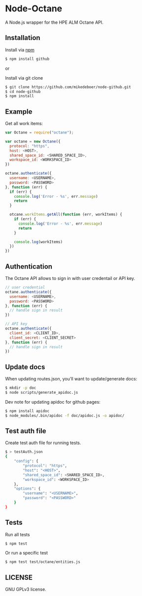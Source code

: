 # Node-Octane

A Node.js wrapper for the HPE ALM Octane API.

## Installation

Install via [npm](https://www.npmjs.com/package/github)

```bash
$ npm install github
```

or

Install via git clone

```bash
$ git clone https://github.com/mikedeboer/node-github.git
$ cd node-github
$ npm install
```

## Example

Get all work items:
```javascript
var Octane = require("octane");

var octane = new Octane({
  protocol: "https",
  host: <HOST>,
  shared_space_id: <SHARED_SPACE_ID>,
  workspace_id: <WORKSPACE_ID>
})

octane.authenticate({
  username: <USERNAME>,
  password: <PASSWORD>
}, function (err) {
  if (err) {
    console.log('Error - %s', err.message)
    return
  }

  otcane.workItems.getAll(function (err, workItems) {
    if (err) {
      console.log('Error - %s', err.message)
      return
    }

    console.log(workItems)
  })
})
```

## Authentication

The Octane API allows to sign in with user credentail or API key.

```javascript
// user credential
octane.authenticate({
  username: <USERNAME>,
  password: <PASSWORD>
}, function (err) {
  // handle sign in result
})

// API key
octane.authenticate({
  client_id: <CLIENT_ID>,
  client_secret: <CLIENT_SECRET>
}, function (err) {
  // handle sign in result
})
```

## Update docs

When updating routes.json, you'll want to update/generate docs:

```bash
$ mkdir -p doc
$ node scripts/generate_apidoc.js
```

Dev note for updating apidoc for github pages:

```bash
$ npm install apidoc
$ node_modules/.bin/apidoc -f doc/apidoc.js -o apidoc/
```

## Test auth file

Create test auth file for running tests.

```bash
$ > testAuth.json
{
	"config": {
		"protocol": "https",
		"host": "<HOST>",
		"shared_space_id": <SHARED_SPACE_ID>,
		"workspace_id": <WORKSPACE_ID>
	},
	"options": {
		"username": "<USERNAME>",
		"password": "<PASSWORD>"
	}
}
```

## Tests

Run all tests

```bash
$ npm test
```

Or run a specific test

```bash
$ npm test test/octane/entities.js
```

## LICENSE

GNU GPLv3 license.
